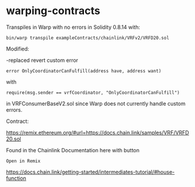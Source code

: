 # warping-contracts

Transpiles in Warp with no errors in Solidity 0.8.14 with:

```shell
bin/warp transpile exampleContracts/chainlink/VRFv2/VRFD20.sol
```

Modified:

-replaced revert custom error 
```solidity
error OnlyCoordinatorCanFulfill(address have, address want)
```
with 
```solidity
require(msg.sender == vrfCoordinator, "OnlyCoordinatorCanFulfill")
```
in VRFConsumerBaseV2.sol since Warp does not currently handle custom errors.

Contract:

https://remix.ethereum.org/#url=https://docs.chain.link/samples/VRF/VRFD20.sol

Found in the Chainlink Documentation here with button
```
Open in Remix
```

https://docs.chain.link/getting-started/intermediates-tutorial/#house-function
